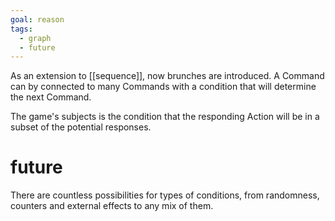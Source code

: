 ```yaml
---
goal: reason
tags:
  - graph
  - future
---
```


As an extension to [[sequence]], now brunches are introduced. A Command can by connected to many Commands with a condition that will determine the next Command.

The game's subjects is the condition that the responding Action will be in a subset of the potential responses.

# future
There are countless possibilities for types of conditions, from randomness, counters and external effects to any mix of them.


